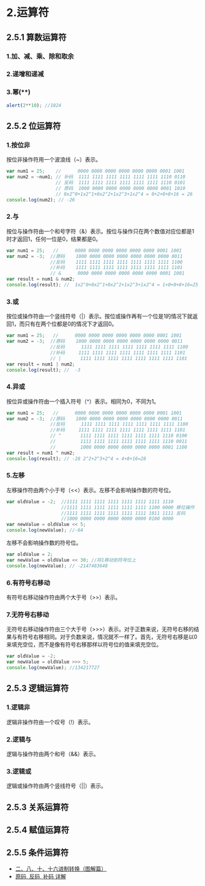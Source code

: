 # 2.运算符

## 2.5.1 算数运算符

### 1.加、减、乘、除和取余

### 2.递增和递减

### 3.幂\(\*\*\)

```javascript
alert(2**10); //1024
```

## 2.5.2 位运算符

### 1.按位非

按位非操作符用一个波浪线（~）表示。

```javascript
var num1 = 25;    //      0000 0000 0000 0000 0000 0000 0001 1001
var num2 = ~num1; // 补码  1111 1111 1111 1111 1111 1111 1110 0110 
                  // 反码  1111 1111 1111 1111 1111 1111 1110 0101
                  // 原码  1000 0000 0000 0000 0000 0000 0001 1010
                  // 0x2^0+1x2^1+0x2^2+1x2^3+1x2^4 = 0+2+0+8+16 = 26
console.log(num2); // -26
```

### 2.与

按位与操作符由一个和号字符（&）表示。按位与操作只在两个数值对应位都是1时才返回1，任何一位是0，结果都是0。

```javascript
var num1 = 25;   //      0000 0000 0000 0000 0000 0000 0001 1001
var num2 = -3;  //原码    1000 0000 0000 0000 0000 0000 0000 0011
                //反码    1111 1111 1111 1111 1111 1111 1111 1100
                //补码    1111 1111 1111 1111 1111 1111 1111 1101
                // &      0000 0000 0000 0000 0000 0000 0001 1001
var result = num1 & num2;
console.log(result); //  1x2^0+0x2^1+0x2^2+1x2^3+1x2^4 = 1+0+0+8+16=25
```

### 3.或

按位或操作符由一个竖线符号（\|）表示。按位或操作再有一个位是1的情况下就返回1，而只有在两个位都是0的情况下才返回0。

```javascript
var num1 = 25;   //      0000 0000 0000 0000 0000 0000 0001 1001
var num2 = -3;  //原码    1000 0000 0000 0000 0000 0000 0000 0011
                //反码      1111 1111 1111 1111 1111 1111 1111 1100
                //补码     1111 1111 1111 1111 1111 1111 1111 1101
                // |       1111 1111 1111 1111 1111 1111 1111 1101
var result = num1 | num2;
console.log(result); //  -3
```

### 4.异或

按位异或操作符由一个插入符号（^）表示。相同为0，不同为1。

```javascript
var num1 = 25;   //      0000 0000 0000 0000 0000 0000 0001 1001
var num2 = -3;  //原码    1000 0000 0000 0000 0000 0000 0000 0011
                //反码      1111 1111 1111 1111 1111 1111 1111 1100
                //补码     1111 1111 1111 1111 1111 1111 1111 1101
                // ^       1111 1111 1111 1111 1111 1111 1110 0100
                //         1111 1111 1111 1111 1111 1111 1110 0011
                //         1000 0000 0000 0000 0000 0000 0001 1100
var result = num1 ^ num2;
console.log(result); // -28 2^2+2^3+2^4 = 4+8+16=28
```

### 5.左移

左移操作符由两个小于号（&lt;&lt;）表示。左移不会影响操作数的符号位。

```javascript
var oldValue = -2;  //1111 1111 1111 1111 1111 1111 1111 1110 
                    //1111 1111 1111 1111 1111 1111 1100 0000 移位操作
                    //1111 1111 1111 1111 1111 1111 1011 1111 反码
                    //1000 0000 0000 0000 0000 0000 0100 0000 
var newValue = oldValue << 5; 
console.log(newValue); //-64
```

左移不会影响操作数的符号位。

```javascript
var oldValue = 2;
var newValue = oldValue << 30; //将1移动到符号位上
console.log(newValue); // -2147483648
```

### 6.有符号右移动

有符号右移动操作符由两个大于号（&gt;&gt;）表示。

### 7.无符号右移动

无符号右移动操作符由三个大于号（&gt;&gt;&gt;）表示。对于正数来说，无符号右移的结果与有符号右移相同。对于负数来说，情况就不一样了。首先，无符号右移是以0来填充空位，而不是像有符号右移那样以符号位的值来填充空位。

```javascript
var oldValue = -2;
var newValue = oldValue >>> 5;
console.log(newValue); //134217727
```

## 2.5.3 逻辑运算符

### 1.逻辑非

逻辑非操作符由一个叹号（!）表示。

### 2.逻辑与

逻辑与操作符由两个和号（&&）表示。

### 3.逻辑或

逻辑或操作符由两个竖线符号（\|\|）表示。

## 2.5.3 关系运算符

## 2.5.4 赋值运算符

## 2.5.5 条件运算符

* [二、八、十、十六进制转换（图解篇）](http://www.cnblogs.com/gaizai/p/4233780.html)
* [原码, 反码, 补码 详解](https://www.cnblogs.com/zhangziqiu/archive/2011/03/30/ComputerCode.html)

